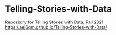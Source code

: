 # Telling-Stories-with-Data
Repository for Telling Stories with Data, Fall 2021
https://aej6qm.github.io/Telling-Stories-with-Data/
